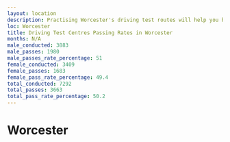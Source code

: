 ```yaml
---
layout: location
description: Practising Worcester's driving test routes will help you become more confident in your gear-changing abilities.
loc: Worcester
title: Driving Test Centres Passing Rates in Worcester
months: N/A
male_conducted: 3883
male_passes: 1980
male_passes_rate_percentage: 51
female_conducted: 3409
female_passes: 1683
female_pass_rate_percentage: 49.4
total_conducted: 7292
total_passes: 3663
total_pass_rate_percentage: 50.2
---
```


# Worcester

